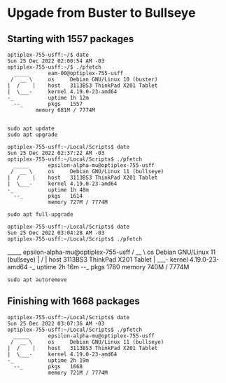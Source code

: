 # Upgade from Buster to Bullseye

## Starting with 1557 packages

    optiplex-755-usff:~/$ date
    Sun 25 Dec 2022 02:00:54 AM -03
    optiplex-755-usff:~/$ ./pfetch 
      _____      eam-00@optiplex-755-usff
     /  __ \     os     Debian GNU/Linux 10 (buster)
    |  /    |    host   3113BS3 ThinkPad X201 Tablet
    |  \___-     kernel 4.19.0-23-amd64
    -_           uptime 1h 12m
      --_        pkgs   1557
             memory 681M / 7774M


    sudo apt update
    sudo apt upgrade 

    optiplex-755-usff:~/Local/Scripts$ date
    Sun 25 Dec 2022 02:37:22 AM -03
    optiplex-755-usff:~/Local/Scripts$ ./pfetch 
      _____      epsilon-alpha-mu@optiplex-755-usff
     /  __ \     os     Debian GNU/Linux 11 (bullseye)
    |  /    |    host   3113BS3 ThinkPad X201 Tablet
    |  \___-     kernel 4.19.0-23-amd64
    -_           uptime 1h 48m
      --_        pkgs   1614
                 memory 727M / 7774M

    sudo apt full-upgrade

    optiplex-755-usff:~/Local/Scripts$ date
    Sun 25 Dec 2022 03:04:28 AM -03
    optiplex-755-usff:~/Local/Scripts$ ./pfetch 
  _____      epsilon-alpha-mu@optiplex-755-usff
 /  __ \     os     Debian GNU/Linux 11 (bullseye)
|  /    |    host   3113BS3 ThinkPad X201 Tablet
|  \___-     kernel 4.19.0-23-amd64
-_           uptime 2h 16m
  --_        pkgs   1780
             memory 740M / 7774M

    sudo apt autoremove

## Finishing with 1668 packages

    optiplex-755-usff:~/Local/Scripts$ date
    Sun 25 Dec 2022 03:07:36 AM -03
    optiplex-755-usff:~/Local/Scripts$ ./pfetch 
      _____      epsilon-alpha-mu@optiplex-755-usff
     /  __ \     os     Debian GNU/Linux 11 (bullseye)
    |  /    |    host   3113BS3 ThinkPad X201 Tablet
    |  \___-     kernel 4.19.0-23-amd64
    -_           uptime 2h 19m
      --_        pkgs   1668
                 memory 721M / 7774M

